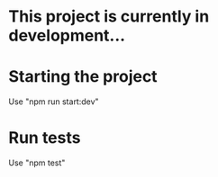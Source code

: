 <!-- TODO: Recommend to use better comments extension in vscode -->

# This project is currently in development...

# Starting the project

Use "npm run start:dev"

# Run tests

Use "npm test"
